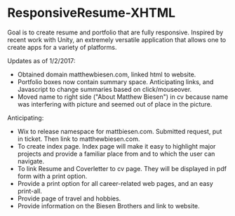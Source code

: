 # ResponsiveResume-XHTML
Goal is to create resume and portfolio that are fully responsive.  Inspired by recent work with Unity, an extremely versatile application that allows one to create apps for a variety of platforms.

Updates as of 1/2/2017:
* Obtained domain matthewbiesen.com, linked html to website.
* Portfolio boxes now contain summary space.  Anticipating links, and Javascript to change summaries based on click/mouseover.
* Moved name to right side ("About Matthew Biesen") in cv because name was interfering with picture and seemed out of place in the picture. 


Anticipating:
*  Wix to release namespace for mattbiesen.com.  Submitted request, put in ticket. Then link to matthewbiesen.com.
*  To create index page.  Index page will make it easy to highlight major projects and provide a familiar place from and to which the user can navigate.
*  To link Resume and Coverletter to cv page.  They will be displayed in pdf form with a print option.
*  Provide a print option for all career-related web pages, and an easy print-all.
*  Provide page of travel and hobbies.
*  Provide information on the Biesen Brothers and link to website.
